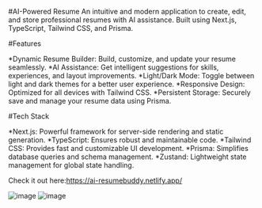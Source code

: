 
#AI-Powered Resume
An intuitive and modern application to create, edit, and store professional resumes with AI assistance. Built using Next.js, TypeScript, Tailwind CSS, and Prisma.

#Features

*Dynamic Resume Builder: Build, customize, and update your resume seamlessly.
*AI Assistance: Get intelligent suggestions for skills, experiences, and layout improvements.
*Light/Dark Mode: Toggle between light and dark themes for a better user experience.
*Responsive Design: Optimized for all devices with Tailwind CSS.
*Persistent Storage: Securely save and manage your resume data using Prisma.

#Tech Stack

*Next.js: Powerful framework for server-side rendering and static generation.
*TypeScript: Ensures robust and maintainable code.
*Tailwind CSS: Provides fast and customizable UI development.
*Prisma: Simplifies database queries and schema management.
*Zustand: Lightweight state management for global state handling.


Check it out here:https://ai-resumebuddy.netlify.app/

![image](https://github.com/user-attachments/assets/9eade5af-c917-4ad3-add2-c7dd08c0aec9)
![image](https://github.com/user-attachments/assets/7b927ded-916d-4e13-b48d-0d6d1fa48602)

